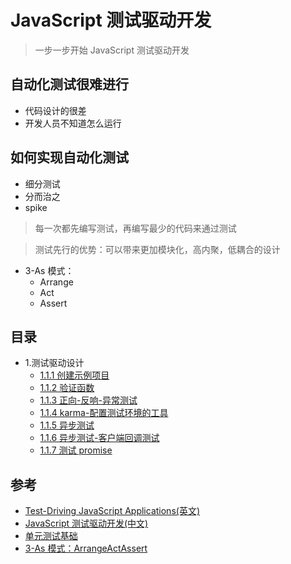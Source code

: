 # JavaScript 测试驱动开发

>一步一步开始 JavaScript 测试驱动开发

## 自动化测试很难进行
- 代码设计的很差
- 开发人员不知道怎么运行

## 如何实现自动化测试
- 细分测试
- 分而治之
- spike

>每一次都先编写测试，再编写最少的代码来通过测试

>测试先行的优势：可以带来更加模块化，高内聚，低耦合的设计

- 3-As 模式：
  - Arrange
  - Act
  - Assert

## 目录

- 1.测试驱动设计
  - [1.1.1 创建示例项目](https://github.com/fairyly/js-test/blob/master/1.1.1%20%E5%88%9B%E5%BB%BA%E7%A4%BA%E4%BE%8B%E9%A1%B9%E7%9B%AE.md)
  - [1.1.2 验证函数](https://github.com/fairyly/js-test/blob/master/1.1.2%20%E9%AA%8C%E8%AF%81%E5%87%BD%E6%95%B0.md)
  - [1.1.3 正向-反响-异常测试](https://github.com/fairyly/js-test/blob/master/1.1.3%20%E6%AD%A3%E5%90%91-%E5%8F%8D%E5%93%8D-%E5%BC%82%E5%B8%B8%E6%B5%8B%E8%AF%95.md)
  - [1.1.4 karma-配置测试环境的工具](https://github.com/fairyly/js-test/blob/master/1.1.4%20karma-%E9%85%8D%E7%BD%AE%E6%B5%8B%E8%AF%95%E7%8E%AF%E5%A2%83%E7%9A%84%E5%B7%A5%E5%85%B7.md)
  - [1.1.5 异步测试](https://github.com/fairyly/js-test/blob/master/1.1.5%20%E5%BC%82%E6%AD%A5%E6%B5%8B%E8%AF%95.md)
  - [1.1.6 异步测试-客户端回调测试](https://github.com/fairyly/js-test/blob/master/1.1.6%20%E5%BC%82%E6%AD%A5%E6%B5%8B%E8%AF%95-%E5%AE%A2%E6%88%B7%E7%AB%AF%E5%9B%9E%E8%B0%83%E6%B5%8B%E8%AF%95.md)
  - [1.1.7 测试 promise](https://github.com/fairyly/js-test/blob/master/1.1.7%20%E6%B5%8B%E8%AF%95%20promise.md)




## 参考
- [Test-Driving JavaScript Applications(英文)](https://pragprog.com/book/vsjavas/test-driving-javascript-applications)
- [JavaScript 测试驱动开发(中文)](http://www.ituring.com.cn/book/1920#)
- [单元测试基础](https://docs.microsoft.com/zh-cn/visualstudio/test/unit-test-basics?view=vs-2015)
- [3-As 模式：ArrangeActAssert](http://wiki.c2.com/?ArrangeActAssert)